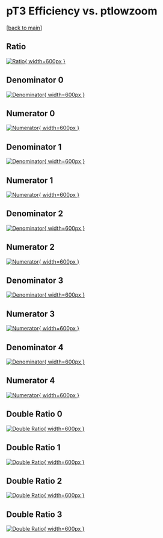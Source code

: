# pT3 Efficiency vs. ptlowzoom

[[back to main](./)]



## Ratio

[![Ratio](../mtv/var/pT3_base_0_-1_eff_ptlowzoom.png){ width=600px }](../mtv/var/pT3_base_0_-1_eff_ptlowzoom.pdf)

## Denominator 0

[![Denominator](../mtv/den/pT3_base_0_-1_eff_ptlowzoom_den0.png){ width=600px }](../mtv/den/pT3_base_0_-1_eff_ptlowzoom_den0.pdf)

## Numerator 0

[![Numerator](../mtv/num/pT3_base_0_-1_eff_ptlowzoom_num0.png){ width=600px }](../mtv/num/pT3_base_0_-1_eff_ptlowzoom_num0.pdf)

## Denominator 1

[![Denominator](../mtv/den/pT3_base_0_-1_eff_ptlowzoom_den1.png){ width=600px }](../mtv/den/pT3_base_0_-1_eff_ptlowzoom_den1.pdf)

## Numerator 1

[![Numerator](../mtv/num/pT3_base_0_-1_eff_ptlowzoom_num1.png){ width=600px }](../mtv/num/pT3_base_0_-1_eff_ptlowzoom_num1.pdf)

## Denominator 2

[![Denominator](../mtv/den/pT3_base_0_-1_eff_ptlowzoom_den2.png){ width=600px }](../mtv/den/pT3_base_0_-1_eff_ptlowzoom_den2.pdf)

## Numerator 2

[![Numerator](../mtv/num/pT3_base_0_-1_eff_ptlowzoom_num2.png){ width=600px }](../mtv/num/pT3_base_0_-1_eff_ptlowzoom_num2.pdf)

## Denominator 3

[![Denominator](../mtv/den/pT3_base_0_-1_eff_ptlowzoom_den3.png){ width=600px }](../mtv/den/pT3_base_0_-1_eff_ptlowzoom_den3.pdf)

## Numerator 3

[![Numerator](../mtv/num/pT3_base_0_-1_eff_ptlowzoom_num3.png){ width=600px }](../mtv/num/pT3_base_0_-1_eff_ptlowzoom_num3.pdf)

## Denominator 4

[![Denominator](../mtv/den/pT3_base_0_-1_eff_ptlowzoom_den4.png){ width=600px }](../mtv/den/pT3_base_0_-1_eff_ptlowzoom_den4.pdf)

## Numerator 4

[![Numerator](../mtv/num/pT3_base_0_-1_eff_ptlowzoom_num4.png){ width=600px }](../mtv/num/pT3_base_0_-1_eff_ptlowzoom_num4.pdf)

## Double Ratio 0

[![Double Ratio](../mtv/ratio/pT3_base_0_-1_eff_ptlowzoom_ratio0.png){ width=600px }](../mtv/ratio/pT3_base_0_-1_eff_ptlowzoom_ratio0.pdf)

## Double Ratio 1

[![Double Ratio](../mtv/ratio/pT3_base_0_-1_eff_ptlowzoom_ratio1.png){ width=600px }](../mtv/ratio/pT3_base_0_-1_eff_ptlowzoom_ratio1.pdf)

## Double Ratio 2

[![Double Ratio](../mtv/ratio/pT3_base_0_-1_eff_ptlowzoom_ratio2.png){ width=600px }](../mtv/ratio/pT3_base_0_-1_eff_ptlowzoom_ratio2.pdf)

## Double Ratio 3

[![Double Ratio](../mtv/ratio/pT3_base_0_-1_eff_ptlowzoom_ratio3.png){ width=600px }](../mtv/ratio/pT3_base_0_-1_eff_ptlowzoom_ratio3.pdf)

